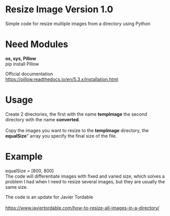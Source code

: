 # Resize Image Version 1.0
Simple code for resize multiple images from a directory using Python

# Need Modules
<b>os, sys, Pillow</b><br>
pip install Pillow

Official documentation
https://pillow.readthedocs.io/en/5.3.x/installation.html

# Usage
Create 2 directories, the first with the name <b>tempImage</b> the second directory with the name <b>converted</b>.<br><br>
Copy the images you want to resize to the <b>tempImage</b> directory, the <b>equalSize</b>" array you specify the final size of the file.

# Example
equalSize = [800, 800]<br>
The code will differentiate images with fixed and varied size, which solves a problem I had when I need to resize several images, but they are usually the same size.

The code is an update for Javier Tordable<br><br>
https://www.javiertordable.com/how-to-resize-all-images-in-a-directory/
